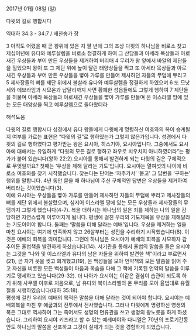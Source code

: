 2017년 01월 08일 (일)

다윗의 길로 행합시다



역대하 34:3 - 34:7 / 새찬송가  장


3  아직도 어렸을 때 곧 왕위에 있은 지 팔 년에 그의 조상 다윗의 하나님을 비로소 찾고 제십이년에 유다와 예루살렘을 비로소 정결하게 하여 그 산당들과 아세라 목상들과 아로새긴 우상들과 부어 만든 우상들을 제거하여 버리매
4 무리가 왕 앞에서 바알의 제단들을 헐었으며 왕이 또 그 제단 위에 높이 달린 태양상들을 찍고 또 아세라 목상들과 아로새긴 우상들과 부어 만든 우상들을 빻아 가루를 만들어 제사하던 자들의 무덤에 뿌리고
5 제사장들의 뼈를 제단 위에서 불살라 유다와 예루살렘을 정결하게 하였으며 
6 또 므낫세와 에브라임과 시므온과 납달리까지 사면 황폐한 성읍들에도 그렇게 행하여
7 제단들을 허물며 아세라 목상들과 아로새긴 우상들을 빻아 가루를 만들며 온 이스라엘 땅에 있는 모든 태양상을 찍고 예루살렘으로 돌아왔더라

해석도움





다윗의 길로 행합시다
성경에서 유다 왕들에게 다윗에게 명령하신 여호와의 복이 승계될지 여부를 가르는 표현은 “다윗의 길”로 행하였는가 그렇지 않은가입니다. 
성경에서 다윗의 길로 행하였다고 평가받는 왕은 요시아, 히스기야, 요시아입니다. 
그중에서도 요시아에 대해서는 유일하게 “다윗의 모든 길로 행하고 좌우로 치우치지 아니하였더라”는 평가가 붙어 있습니다(왕하 22:2).요시아를 통해서 발견하게 되는 다윗의 길은 구체적으로 무엇일까요? 
첫째는 ‘우상을 제해 달라는 기도’입니다. 
요시야는 열여섯의 나이에 비로소 여호와를 찾기 시작했습니다. 찾는다는 단어는 ‘자주가서’ ‘묻고’ 그 답변을 ‘구하는’ 행위를 말합니다. 4년 동안 묻을 때 하나님이 주신 구체적인 답변은 우상들을 제거하여 버리라는 것이었습니다(3).    
이에 요시야는 우상들을 빻아 가루를 만들어 제사하던 자들의 무덤에 뿌리고 제사장들의 뼈를 제단 위에서 불살랐으며, 심지어 이스라엘 땅에 있는 모든 우상들과 제사장들의 무덤까지 그렇게 했습니다(4-7). 
복을 더하시는 하나님의 일은 죄를 제하는 나의 일을 감당하면 자연스럽게 이루어지게 됩니다. 평생에 걸친 우리의 기도제목을 우상을 제해달라는 기도이어야 합니다. 
둘째는 ‘말씀을 더해 달라는 예배’입니다. 
우상을 제거하는 일을 마친 요시야는 여기에 만족하지 않고 26살부터는 성전을 수리하기 시작했습니다(8). 이것은 예배의 회복을 의미합니다. 그런데 하나님은 요시야가 예배의 회복을 사모하자 감추어둔 율법책을 발견하게 하셨습니다(14). 서기관을 통해서 율법의 말씀을 들은 요시야는 그것을 “나와 및 이스라엘과 유다의 남은 자들을 위하여 발견한 책”이라고 부르면서(21), 곧 자기 옷을 찢고 회개했고(19), 온 백성들을 모아 언약책의 모든 말씀을 읽어 주고 자신을 비롯한 모든 백성들이 마음과 목숨을 다해 그 책에 기록된 언약의 말씀을 이루기로 맹세하고 있습니다(29-32). 
더 나아가 요시야는 이같은 결심이 습관이 되도록 하기 위해 사무엘 이후로 처음으로, 남 유다와 북이스라엘의 온 무리를 모아 율법대로 유월절을 시행하였습니다(대하 35:18).    
평생에 걸친 우리의 예배의 목적은 말씀을 더해 달라는 것이 되어야 합니다. 
요시야는 예배회복을 마친 후 애굽과의 전투에서 전사했습니다. 그러나 다윗에게 명령하신 영생의 복은 그대로 역사하여 그는 죽어서도 생명의 면류관을 쓰고 생명의 왕노릇을 하게 하셨습니다. 그리하여 요시야 키즈라고 할 수 있는 예레미야와 다니엘은 70년의 포로기간동안도 하나님의 말씀을 선포하고 그것이 실재가 되는 것을 경험하게 되었습니다.